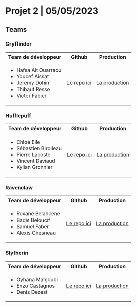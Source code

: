 # Projet 2 | 05/05/2023

## Teams

### Gryffindor

<table>
    <tr>
        <th>Team de développeur</th>
        <th>Github</th>
        <th>Production</th>
    </tr>
    <tr>
        <td>
            <ul>
                <li>Hafsa Ait Ouarraou</li>
                <li>Youcef Aissat</li>
                <li>Jeremy Dohin</li>
                <li>Thibaut Resse</li>
                <li>Victor Fabier</li>
            </ul>
        </td>
        <td>
            <a href="https://github.com/WildCodeSchool/2023-02-JS-RemoteFR-JSWizards-P2-Team-Gryffindor">Le repo ici</a>
        </td>
        <td>
            <a href="https://hogwarts-magic-cards.remote-fr-2.wilders.dev/">La production</a>
        </td>
    </tr>
</table>

### Hufflepuff

<table>
    <tr>
        <th>Team de développeur</th>
        <th>Github</th>
        <th>Production</th>
    </tr>
    <tr>
        <td>
            <ul>
                <li>Chloé Elle</li>
                <li>Sébastien Birolleau</li>
                <li>Pierre Lacoste</li>
                <li>Vincent Daviaud</li>
                <li>Kylian Gronnier</li>
            </ul>
        </td>
        <td>
            <a href="https://github.com/WildCodeSchool/2023-02-JS-RemoteFR-JSWizards-P2-Team-Hufflepuff">Le repo ici</a>
        </td>
        <td>
            <a href="https://blurtest.remote-fr-2.wilders.dev/">La production</a>
        </td>
    </tr>
</table>

### Ravenclaw

<table>
    <tr>
        <th>Team de développeur</th>
        <th>Github</th>
        <th>Production</th>
    </tr>
    <tr>
        <td>
            <ul>
                <li>Roxane Belahcene</li>
                <li>Badis Beloucif</li>
                <li>Samuel Faber</li>
                <li>Alexis Chesneau</li>
            </ul>
        </td>
        <td>
            <a href="https://github.com/WildCodeSchool/2023-02-JS-RemoteFR-JSWizards-P2-Team-Ravenclaw">Le repo ici</a>
        </td>
        <td>
            <a href="https://allo-anime.remote-fr-2.wilders.dev/">La production</a>
        </td>
    </tr>
</table>

### Slytherin

<table>
    <tr>
        <th>Team de développeur</th>
        <th>Github</th>
        <th>Production</th>
    </tr>
    <tr>
        <td>
            <ul>
                <li>Oyhana Mahjoubi</li>
                <li>Enzo Castagnos</li>
                <li>Denis Dezest</li>
            </ul>
        </td>
        <td>
            <a href="https://github.com/WildCodeSchool/2023-02-JS-RemoteFR-JSWizards-P2-Team-Slytherin">Le repo ici</a>
        </td>
        <td>
            <a href="https://who-wiz-it.remote-fr-2.wilders.dev/">La production</a>
        </td>
    </tr>
</table>
